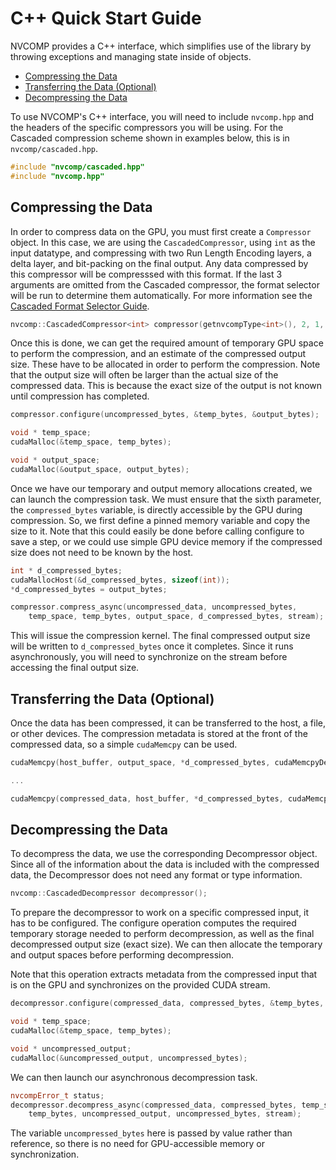 # C++ Quick Start Guide

NVCOMP provides a C++ interface, which simplifies use of the library by
throwing exceptions and managing state inside of objects. 

* [Compressing the Data](#compressing-the-data)
* [Transferring the Data (Optional)](#transferring-the-data-optional)
* [Decompressing the Data](#decompressing-the-data)

To use NVCOMP's C++ interface, you will need to include `nvcomp.hpp`
and the headers of the specific compressors you will be using.  For
the Cascaded compression scheme shown in examples below, this is in
`nvcomp/cascaded.hpp`. 

```C++
#include "nvcomp/cascaded.hpp"
#include "nvcomp.hpp"
```

## Compressing the Data

In order to compress data on the GPU, you must first create a 
`Compressor` object. In this case, we are using the `CascadedCompressor`, using
`int` as the input datatype, and compressing with 
two Run Length Encoding layers, a delta layer, and bit-packing on the final
output. Any data compressed by this compressor
will be compresssed with this format.
If the last 3 arguments are omitted from the Cascaded compressor, the format selector will be run 
to determine them automatically.  For more information see the [Cascaded Format Selector Guide](selector-quickstart.md).

```c++
nvcomp::CascadedCompressor<int> compressor(getnvcompType<int>(), 2, 1, true);
```

Once this is done, we can get the required amount of temporary GPU space to perform the compression,
and an estimate of the compressed output size.  These have to be allocated in order to perform the compression.
Note that the output size will often be larger than the actual size of the compressed data.  This
is because the exact size of the output is not known until compression has completed.

```c++
compressor.configure(uncompressed_bytes, &temp_bytes, &output_bytes);

void * temp_space;
cudaMalloc(&temp_space, temp_bytes);

void * output_space;
cudaMalloc(&output_space, output_bytes);
```

Once we have our temporary and output memory allocations created, we can launch
the compression task.  We must ensure that the sixth parameter, the `compressed_bytes` variable, is 
directly accessible by the GPU during compression.  So, we first define a pinned memory variable and copy 
the size to it.  Note that this could easily be done before calling configure to save a step, or we could use
simple GPU device memory if the compressed size does not need to be known by the host.

```c++
int * d_compressed_bytes;
cudaMallocHost(&d_compressed_bytes, sizeof(int));
*d_compressed_bytes = output_bytes;

compressor.compress_async(uncompressed_data, uncompressed_bytes,
    temp_space, temp_bytes, output_space, d_compressed_bytes, stream);
```

This will issue the compression kernel.  The final compressed output size
will be written to `d_compressed_bytes` once it completes.  Since it runs
asynchronously, you will need to synchronize on the stream before accessing
the final output size.

## Transferring the Data (Optional)

Once the data has been compressed, it can be transferred to the host, a file,
or other devices. The compression metadata is stored at the front of the
compressed data, so a simple `cudaMemcpy` can be used.

```c++
cudaMemcpy(host_buffer, output_space, *d_compressed_bytes, cudaMemcpyDeviceToHost);

...

cudaMemcpy(compressed_data, host_buffer, *d_compressed_bytes, cudaMemcpyHostToDevice);
```


## Decompressing the Data

To decompress the data, we use the corresponding Decompressor object.  Since
all of the information about the data is included with the compressed data,
the Decompressor does not need any format or type information.

```c++
nvcomp::CascadedDecompressor decompressor();
```
To prepare the decompressor to work on a specific compressed input, it has
to be configured.  The configure operation computes the required temporary storage
needed to perform decompression, as well as the final decompressed output size (exact size). 
We can then allocate the temporary and output spaces before performing decompression.

Note that this operation extracts metadata from the compressed input that is on
the GPU and synchronizes on the provided CUDA stream.

```c++
decompressor.configure(compressed_data, compressed_bytes, &temp_bytes, &uncompressed_bytes, stream);

void * temp_space;
cudaMalloc(&temp_space, temp_bytes);

void * uncompressed_output;
cudaMalloc(&uncompressed_output, uncompressed_bytes);
```

We can then launch our asynchronous decompression task.

```c++
nvcompError_t status;
decompressor.decompress_async(compressed_data, compressed_bytes, temp_space, 
    temp_bytes, uncompressed_output, uncompressed_bytes, stream);
```

The variable `uncompressed_bytes` here is passed by value rather than reference, so
there is no need for GPU-accessible memory or synchronization.
